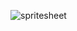 ![spritesheet](https://github.com/cloudia03/cloud/assets/81716078/fb3da87d-655a-49a8-8e28-b00a19e842b3)
